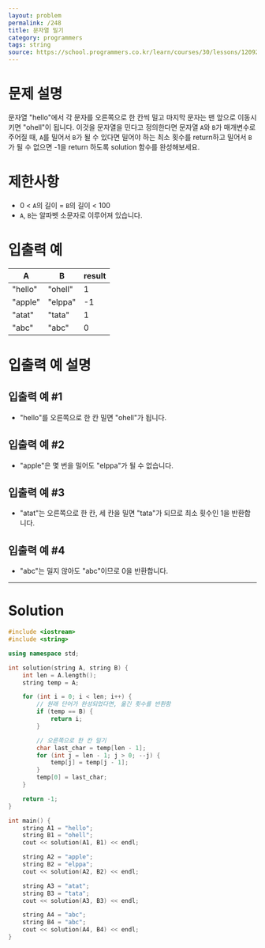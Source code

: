 ```yaml
---
layout: problem
permalink: /248
title: 문자열 밀기
category: programmers
tags: string
source: https://school.programmers.co.kr/learn/courses/30/lessons/120921
---
```


# 문제 설명

문자열 "hello"에서 각 문자를 오른쪽으로 한 칸씩 밀고 마지막 문자는 맨 앞으로 이동시키면 "ohell"이 됩니다. 이것을 문자열을 민다고 정의한다면 문자열 `A`와 `B`가 매개변수로 주어질 때, `A`를 밀어서 `B`가 될 수 있다면 밀어야 하는 최소 횟수를 return하고 밀어서 `B`가 될 수 없으면 -1을 return 하도록 solution 함수를 완성해보세요.

# 제한사항

- 0 < `A`의 길이 = `B`의 길이 < 100
- `A`, `B`는 알파벳 소문자로 이루어져 있습니다.

# 입출력 예

| A | B | result |
| --- | --- | --- |
| "hello" | "ohell" | 1 |
| "apple" | "elppa" | -1 |
| "atat" | "tata" | 1 |
| "abc" | "abc" | 0 |

# 입출력 예 설명

## 입출력 예 #1

- "hello"를 오른쪽으로 한 칸 밀면 "ohell"가 됩니다.

## 입출력 예 #2

- "apple"은 몇 번을 밀어도 "elppa"가 될 수 없습니다.

## 입출력 예 #3

- "atat"는 오른쪽으로 한 칸, 세 칸을 밀면 "tata"가 되므로 최소 횟수인 1을 반환합니다.

## 입출력 예 #4

- "abc"는 밀지 않아도 "abc"이므로 0을 반환합니다.

---

# Solution

```cpp
#include <iostream>
#include <string>

using namespace std;

int solution(string A, string B) {
    int len = A.length();
    string temp = A;

    for (int i = 0; i < len; i++) {
        // 원래 단어가 완성되었다면, 옮긴 횟수를 반환함
        if (temp == B) {
            return i;
        }

        // 오른쪽으로 한 칸 밀기
        char last_char = temp[len - 1];
        for (int j = len - 1; j > 0; --j) {
            temp[j] = temp[j - 1];
        }
        temp[0] = last_char;
    }

    return -1;
}

int main() {
    string A1 = "hello";
    string B1 = "ohell";
    cout << solution(A1, B1) << endl;

    string A2 = "apple";
    string B2 = "elppa";
    cout << solution(A2, B2) << endl;

    string A3 = "atat";
    string B3 = "tata";
    cout << solution(A3, B3) << endl;

    string A4 = "abc";
    string B4 = "abc";
    cout << solution(A4, B4) << endl;
}
```

